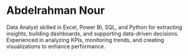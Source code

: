 # Abdelrahman Nour 
Data Analyst skilled in Excel, Power BI, SQL, and Python for extracting insights, building dashboards, and supporting data-driven decisions. Experienced in analyzing KPIs, monitoring trends, and creating visualizations to enhance performance.

